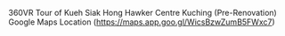 360VR Tour of Kueh Siak Hong Hawker Centre Kuching (Pre-Renovation)
Google Maps Location (https://maps.app.goo.gl/WicsBzwZumB5FWxc7)
